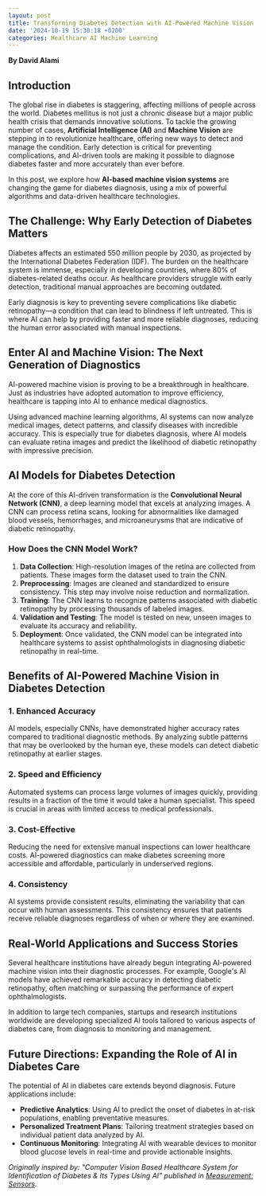 ```yaml
---
layout: post
title: Transforming Diabetes Detection with AI-Powered Machine Vision
date: '2024-10-19 15:30:18 +0200'
categories: Healthcare AI Machine Learning
---
```


**By David Alami**

## Introduction

The global rise in diabetes is staggering, affecting millions of people across the world. Diabetes mellitus is not just a chronic disease but a major public health crisis that demands innovative solutions. To tackle the growing number of cases, **Artificial Intelligence (AI)** and **Machine Vision** are stepping in to revolutionize healthcare, offering new ways to detect and manage the condition. Early detection is critical for preventing complications, and AI-driven tools are making it possible to diagnose diabetes faster and more accurately than ever before.

In this post, we explore how **AI-based machine vision systems** are changing the game for diabetes diagnosis, using a mix of powerful algorithms and data-driven healthcare technologies.

## The Challenge: Why Early Detection of Diabetes Matters

Diabetes affects an estimated 550 million people by 2030, as projected by the International Diabetes Federation (IDF). The burden on the healthcare system is immense, especially in developing countries, where 80% of diabetes-related deaths occur. As healthcare providers struggle with early detection, traditional manual approaches are becoming outdated.

Early diagnosis is key to preventing severe complications like diabetic retinopathy—a condition that can lead to blindness if left untreated. This is where AI can help by providing faster and more reliable diagnoses, reducing the human error associated with manual inspections.

## Enter AI and Machine Vision: The Next Generation of Diagnostics

AI-powered machine vision is proving to be a breakthrough in healthcare. Just as industries have adopted automation to improve efficiency, healthcare is tapping into AI to enhance medical diagnostics.

Using advanced machine learning algorithms, AI systems can now analyze medical images, detect patterns, and classify diseases with incredible accuracy. This is especially true for diabetes diagnosis, where AI models can evaluate retina images and predict the likelihood of diabetic retinopathy with impressive precision.

## AI Models for Diabetes Detection

At the core of this AI-driven transformation is the **Convolutional Neural Network (CNN)**, a deep learning model that excels at analyzing images. A CNN can process retina scans, looking for abnormalities like damaged blood vessels, hemorrhages, and microaneurysms that are indicative of diabetic retinopathy.

### How Does the CNN Model Work?

1. **Data Collection**: High-resolution images of the retina are collected from patients. These images form the dataset used to train the CNN.
2. **Preprocessing**: Images are cleaned and standardized to ensure consistency. This step may involve noise reduction and normalization.
3. **Training**: The CNN learns to recognize patterns associated with diabetic retinopathy by processing thousands of labeled images.
4. **Validation and Testing**: The model is tested on new, unseen images to evaluate its accuracy and reliability.
5. **Deployment**: Once validated, the CNN model can be integrated into healthcare systems to assist ophthalmologists in diagnosing diabetic retinopathy in real-time.

## Benefits of AI-Powered Machine Vision in Diabetes Detection

### 1. Enhanced Accuracy

AI models, especially CNNs, have demonstrated higher accuracy rates compared to traditional diagnostic methods. By analyzing subtle patterns that may be overlooked by the human eye, these models can detect diabetic retinopathy at earlier stages.

### 2. Speed and Efficiency

Automated systems can process large volumes of images quickly, providing results in a fraction of the time it would take a human specialist. This speed is crucial in areas with limited access to medical professionals.

### 3. Cost-Effective

Reducing the need for extensive manual inspections can lower healthcare costs. AI-powered diagnostics can make diabetes screening more accessible and affordable, particularly in underserved regions.

### 4. Consistency

AI systems provide consistent results, eliminating the variability that can occur with human assessments. This consistency ensures that patients receive reliable diagnoses regardless of when or where they are examined.

## Real-World Applications and Success Stories

Several healthcare institutions have already begun integrating AI-powered machine vision into their diagnostic processes. For example, Google's AI models have achieved remarkable accuracy in detecting diabetic retinopathy, often matching or surpassing the performance of expert ophthalmologists.

In addition to large tech companies, startups and research institutions worldwide are developing specialized AI tools tailored to various aspects of diabetes care, from diagnosis to monitoring and management.

## Future Directions: Expanding the Role of AI in Diabetes Care

The potential of AI in diabetes care extends beyond diagnosis. Future applications include:

- **Predictive Analytics**: Using AI to predict the onset of diabetes in at-risk populations, enabling preventative measures.
- **Personalized Treatment Plans**: Tailoring treatment strategies based on individual patient data analyzed by AI.
- **Continuous Monitoring**: Integrating AI with wearable devices to monitor blood glucose levels in real-time and provide actionable insights.


*Originally inspired by: "Computer Vision Based Healthcare System for Identification of Diabetes & Its Types Using AI" published in [Measurement: Sensors](https://doi.org/10.1016/j.measen.2023.100751).*
